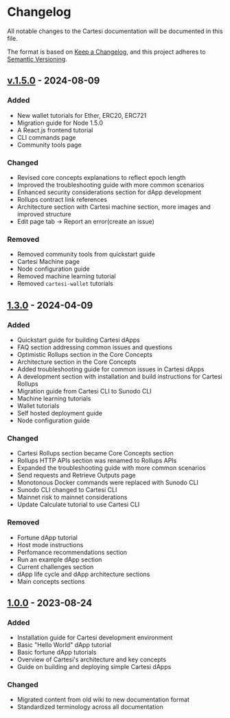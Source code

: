 # Changelog
All notable changes to the Cartesi documentation will be documented in this file.

The format is based on [Keep a Changelog](https://keepachangelog.com/en/1.1.0/),
and this project adheres to [Semantic Versioning](https://semver.org/spec/v2.0.0.html).

## [v.1.5.0](https://github.com/cartesi/docs/releases/latest) - 2024-08-09

### Added
- New wallet tutorials for Ether, ERC20, ERC721
- Migration guide for Node 1.5.0
- A React.js frontend tutorial
- CLI commands page
- Community tools page


### Changed
- Revised core concepts explanations to reflect epoch length
- Improved the troubleshooting guide with more common scenarios
- Enhanced security considerations section for dApp development
- Rollups contract link references
- Architecture section with Cartesi machine section, more images and improved structure
- Edit page tab -> Report an error(create an issue)

### Removed
- Removed community tools from quickstart guide
- Cartesi Machine page
- Node configuration guide
- Removed machine learning tutorial
- Removed `cartesi-wallet` tutorials



## [1.3.0](https://github.com/cartesi/docs/releases/tag/v1.3.0) - 2024-04-09
### Added
- Quickstart guide for building Cartesi dApps
- FAQ section addressing common issues and questions
- Optimistic Rollups section in the Core Concepts
- Architecture section in the Core Concepts
- Added troubleshooting guide for common issues in Cartesi dApps
- A development section with installation and build instructions for Cartesi Rollups
- Migration guide from Cartesi CLI to Sunodo CLI
- Machine learning tutorials
- Wallet tutorials
- Self hosted deployment guide
- Node configuration guide

### Changed
- Cartesi Rollups section became Core Concepts section
- Rollups HTTP APIs section was renamed to Rollups APIs
- Expanded the troubleshooting guide with more common scenarios
- Send requests and Retrieve Outputs page
- Monotonous Docker commands were replaced with Sunodo CLI
- Sunodo CLI changed to Cartesi CLI
- Mainnet risk to mainnet considerations
- Update Calculate tutorial to use Cartesi CLI

### Removed
- Fortune dApp tutorial
- Host mode instructions
- Perfomance recommendations section
- Run an example dApp section
- Current challenges section
- dApp life cycle and dApp architecture sections
- Main concepts sections


## [1.0.0](https://docs.cartesi.io/cartesi-rollups/1.0/overview/) - 2023-08-24
### Added
- Installation guide for Cartesi development environment
- Basic "Hello World" dApp tutorial
- Basic fortune dApp tutorials
- Overview of Cartesi's architecture and key concepts
- Guide on building and deploying simple Cartesi dApps


### Changed
- Migrated content from old wiki to new documentation format
- Standardized terminology across all documentation


